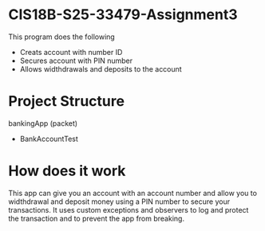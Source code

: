 # CIS18B-S25-33479-Assignment3
This program does the following

* Creats account with number ID
* Secures account with PIN number
* Allows widthdrawals and deposits to the account
  
# Project Structure

bankingApp (packet)

* BankAccountTest
  
# How does it work

This app can give you an account with an account number and allow you to widthdrawal and deposit money using a PIN number to secure your transactions. It uses custom exceptions and observers to log and protect the transaction and to prevent the app from breaking.
